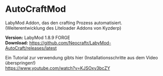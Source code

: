# AutoCraftMod
LabyMod Addon, das den crafting Prozess automatisiert. (Weiterentwicklung des Liteloader Addons von Kyzderp)

**Version:** LabyMod 1.8.9 FORGE\
**Download:** https://github.com/Neocraftr/LabyMod-AutoCraft/releases/latest


Ein Tutorial zur verwendung gibts hier (Installationsschritte aus dem Video überspringen!)\
https://www.youtube.com/watch?v=KJSOxy3bcZY
